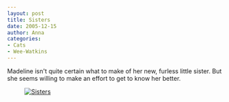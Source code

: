 ```yaml
---
layout: post
title: Sisters
date: 2005-12-15
author: Anna
categories:
- Cats
- Wee-Watkins
---
```


Madeline isn't quite certain what to make of her new, furless little sister. But she seems willing to make an effort to get to know her better.

<figure><a href="http://www.flickr.com/photo.gne?id=73850321"><img class="photo" src="http://static.flickr.com/34/73850321_99d0074ac6.jpg" alt="Sisters" border="0"></a>
</figure>